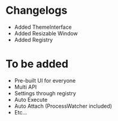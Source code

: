 # Changelogs
- Added ThemeInterface
- Added Resizable Window
- Added Registry

# To be added
- Pre-built UI for everyone
- Multi API
- Settings through registry
- Auto Execute
- Auto Attach (ProcessWatcher included)
- Etc...